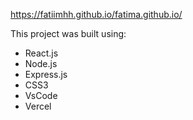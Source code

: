  https://fatiimhh.github.io/fatima.github.io/

This project was built using:

- React.js
- Node.js
- Express.js
- CSS3
- VsCode
- Vercel



